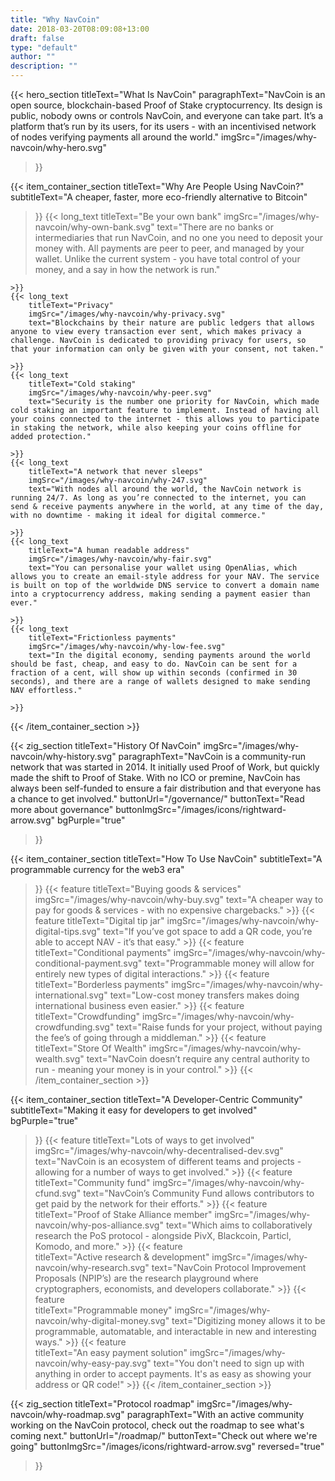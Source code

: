 ```yaml
---
title: "Why NavCoin"
date: 2018-03-20T08:09:08+13:00
draft: false
type: "default"
author: ""
description: ""
---
```

{{< hero_section
titleText="What Is NavCoin"
paragraphText="NavCoin is an open source, blockchain-based Proof of Stake cryptocurrency. Its design is public, nobody owns or controls NavCoin, and everyone can take part. It’s a platform that’s run by its users, for its users - with an incentivised network of nodes verifying payments all around the world."
imgSrc="/images/why-navcoin/why-hero.svg"
>}}

{{< item_container_section 
    titleText="Why Are People Using NavCoin?"
    subtitleText="A cheaper, faster, more eco-friendly alternative to Bitcoin"
>}}
    {{< long_text 
        titleText="Be your own bank"
        imgSrc="/images/why-navcoin/why-own-bank.svg"
        text="There are no banks or intermediaries that run NavCoin, and no one you need to deposit your money with. All payments are peer to peer, and managed by your wallet. Unlike the current system - you have total control of your money, and a say in how the network is run."

    >}}
    {{< long_text 
        titleText="Privacy"
        imgSrc="/images/why-navcoin/why-privacy.svg"
        text="Blockchains by their nature are public ledgers that allows anyone to view every transaction ever sent, which makes privacy a challenge. NavCoin is dedicated to providing privacy for users, so that your information can only be given with your consent, not taken."

    >}}
    {{< long_text 
        titleText="Cold staking"
        imgSrc="/images/why-navcoin/why-peer.svg"
        text="Security is the number one priority for NavCoin, which made cold staking an important feature to implement. Instead of having all your coins connected to the internet - this allows you to participate in staking the network, while also keeping your coins offline for added protection."

    >}}
    {{< long_text 
        titleText="A network that never sleeps"
        imgSrc="/images/why-navcoin/why-247.svg"
        text="With nodes all around the world, the NavCoin network is running 24/7. As long as you’re connected to the internet, you can send & receive payments anywhere in the world, at any time of the day, with no downtime - making it ideal for digital commerce."

    >}}
    {{< long_text 
        titleText="A human readable address"
        imgSrc="/images/why-navcoin/why-fair.svg"
        text="You can personalise your wallet using OpenAlias, which allows you to create an email-style address for your NAV. The service is built on top of the worldwide DNS service to convert a domain name into a cryptocurrency address, making sending a payment easier than ever."

    >}}
    {{< long_text 
        titleText="Frictionless payments"
        imgSrc="/images/why-navcoin/why-low-fee.svg"
        text="In the digital economy, sending payments around the world should be fast, cheap, and easy to do. NavCoin can be sent for a fraction of a cent, will show up within seconds (confirmed in 30 seconds), and there are a range of wallets designed to make sending NAV effortless."

    >}}
{{< /item_container_section >}}

{{< zig_section
  titleText="History Of NavCoin"
  imgSrc="/images/why-navcoin/why-history.svg"
  paragraphText="NavCoin is a community-run network that was started in 2014. It initially used Proof of Work, but quickly made the shift to Proof of Stake. With no ICO or premine, NavCoin has always been self-funded to ensure a fair distribution and that everyone has a chance to get involved."
  buttonUrl="/governance/"
  buttonText="Read more about governance"
  buttonImgSrc="/images/icons/rightward-arrow.svg"
  bgPurple="true"
>}}


{{< item_container_section 
    titleText="How To Use NavCoin"
    subtitleText="A programmable currency for the web3 era"
>}}
    {{< feature 
        titleText="Buying goods & services"
        imgSrc="/images/why-navcoin/why-buy.svg"
        text="A cheaper way to pay for goods & services - with no expensive chargebacks."
    >}}
    {{< feature 
        titleText="Digital tip jar"
        imgSrc="/images/why-navcoin/why-digital-tips.svg"
        text="If you’ve got space to add a QR code, you’re able to accept NAV - it’s that easy."
    >}}
    {{< feature                 
        titleText="Conditional payments"
        imgSrc="/images/why-navcoin/why-conditional-payment.svg"
        text="Programmable money will allow for entirely new types of digital interactions."
    >}}
    {{< feature                 
        titleText="Borderless payments"
        imgSrc="/images/why-navcoin/why-international.svg"
        text="Low-cost money transfers makes doing international business even easier."
    >}}
    {{< feature                 
        titleText="Crowdfunding"
        imgSrc="/images/why-navcoin/why-crowdfunding.svg"
        text="Raise funds for your project, without paying the fee’s of going through a middleman."
    >}}
    {{< feature                 
        titleText="Store Of Wealth"
        imgSrc="/images/why-navcoin/why-wealth.svg"
        text="NavCoin doesn’t require any central authority to run - meaning your money is in your control."
    >}}
{{< /item_container_section >}}


{{< item_container_section 
    titleText="A Developer-Centric Community"
    subtitleText="Making it easy for developers to get involved"
    bgPurple="true"
>}}
    {{< feature 
        titleText="Lots of ways to get involved"
        imgSrc="/images/why-navcoin/why-decentralised-dev.svg"
        text="NavCoin is an ecosystem of different teams and projects - allowing for a number of ways to get involved."
    >}}
    {{< feature 
        titleText="Community fund"
        imgSrc="/images/why-navcoin/why-cfund.svg"
        text="NavCoin’s Community Fund allows contributors to get paid by the network for their efforts."
    >}}
    {{< feature                 
        titleText="Proof of Stake Alliance member"
        imgSrc="/images/why-navcoin/why-pos-alliance.svg"
        text="Which aims to collaboratively research the PoS protocol - alongside PivX, Blackcoin, Particl, Komodo, and more."
    >}}
    {{< feature                 
        titleText="Active research & development"
        imgSrc="/images/why-navcoin/why-research.svg"
        text="NavCoin Protocol Improvement Proposals (NPIP’s) are the research playground where cryptographers, economists, and developers collaborate."
    >}}
    {{< feature                 
        titleText="Programmable money"
        imgSrc="/images/why-navcoin/why-digital-money.svg"
        text="Digitizing money allows it to be programmable, automatable, and interactable in new and interesting ways."
    >}}
    {{< feature                 
        titleText="An easy payment solution"
        imgSrc="/images/why-navcoin/why-easy-pay.svg"
        text="You don't need to sign up with anything in order to accept payments. It's as easy as showing your address or QR code!"
    >}}
{{< /item_container_section >}}

{{< zig_section
titleText="Protocol roadmap"
imgSrc="/images/why-navcoin/why-roadmap.svg"
paragraphText="With an active community working on the NavCoin protocol, check out the roadmap to see what's coming next." 
buttonUrl="/roadmap/"
buttonText="Check out where we're going"
buttonImgSrc="/images/icons/rightward-arrow.svg"
reversed="true"
>}}
